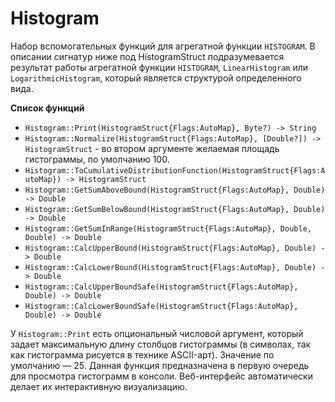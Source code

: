 # Histogram

Набор вспомогательных функций для агрегатной функции `HISTOGRAM`. В описании сигнатур ниже под HistogramStruct подразумевается результат работы агрегатной функции `HISTOGRAM`, `LinearHistogram` или `LogarithmicHistogram`, который является структурой определенного вида.

**Список функций**

* ```Histogram::Print(HistogramStruct{Flags:AutoMap}, Byte?) -> String```
* ```Histogram::Normalize(HistogramStruct{Flags:AutoMap}, [Double?]) -> HistogramStruct``` - во втором аргументе желаемая площадь гистограммы, по умолчанию 100.
* ```Histogram::ToCumulativeDistributionFunction(HistogramStruct{Flags:AutoMap}) -> HistogramStruct```
* ```Histogram::GetSumAboveBound(HistogramStruct{Flags:AutoMap}, Double) -> Double```
* ```Histogram::GetSumBelowBound(HistogramStruct{Flags:AutoMap}, Double) -> Double```
* ```Histogram::GetSumInRange(HistogramStruct{Flags:AutoMap}, Double, Double) -> Double```
* ```Histogram::CalcUpperBound(HistogramStruct{Flags:AutoMap}, Double) -> Double```
* ```Histogram::CalcLowerBound(HistogramStruct{Flags:AutoMap}, Double) -> Double```
* ```Histogram::CalcUpperBoundSafe(HistogramStruct{Flags:AutoMap}, Double) -> Double```
* ```Histogram::CalcLowerBoundSafe(HistogramStruct{Flags:AutoMap}, Double) -> Double```

У `Histogram::Print` есть опциональный числовой аргумент, который задает максимальную длину столбцов гистограммы (в символах, так как гистограмма рисуется в технике ASCII-арт). Значение по умолчанию — 25. Данная функция предназначена в первую очередь для просмотра гистограмм в консоли. Веб-интерфейс автоматически делает их интерактивную визуализацию.



